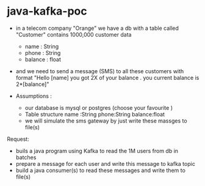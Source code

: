 # java-kafka-poc

- in a telecom company "Orange" we have a db with a table called "Customer" contains 1000,000 customer data 
    - name : String
    - phone : String
    - balance : float
- and we need to send a message (SMS) to all these customers with format "Hello [name] you got 2X of your balance . you current balance is 2*[balance]"


- Assumptions :
  - our database is mysql or postgres (choose your favourite ) 
  - Table structure 
      name :String
      phone:String
      balance:float
  - we will simulate the sms gateway by just write these massges to file(s)
  

Request:
 - buils a java program using Kafka to read the 1M users from db in batches 
 - prepare a message for each user and write this message to kafka topic 
 - build a java consumer(s) to read these messages and write them to file(s)
 
 
